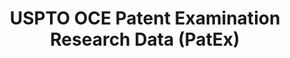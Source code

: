 ---
bigquery: https://console.cloud.google.com/bigquery?p=patents-public-data&d=uspto_oce_pair&page=dataset
citation: 'Graham, S. Marco, A., and Miller, A. (2015). “The USPTO Patent Examination
  Research Dataset: A Window on the Process of Patent Examination.”'
contributors: Graham, S. Marco, A., Miller, A.
cost: None
description: The latest version of PatEx (referred to below as the 2020 release) contains
  detailed information on nearly 11.9 million publicly-viewable provisional and non-provisional
  patent applications to the USPTO and over 4.6 million Patent Cooperation Treaty
  (PCT) applications. It is based on data that OCE downloaded from the Patent Examination
  Data System (PEDS) in April, 2021. The PEDS data are sourced from Public PAIR. The
  first time that OCE used PEDS as the basis of PatEx was for the 2019 release. We
  took the PEDS data and organized it into the familiar PatEx data files, which are
  based on the organization of the Public PAIR portal. The data files include information
  on each application’s characteristics, prosecution history, continuation history,
  claims of foreign priority, patent term adjustment history, publication history,
  and correspondence address information.
documentation: 'For the 2019 and later releases, new technical documentation is available
  https://www.uspto.gov/sites/default/files/documents/PatEx-2019-Technical-Doc.pdf


  A document describing the 2014-2017 data sets is available and can be cited as:
  Graham, Stuart J.H. and Marco, Alan C. and Miller, Richard, The USPTO Patent Examination
  Research Dataset: A Window on the Process of Patent Examination (November 30, 2015).
  Available at SSRN: https://ssrn.com/abstract=2702637.'
last_edit: Mon, 04 Apr 2022 19:06:22 GMT
location: https://www.uspto.gov/ip-policy/economic-research/research-datasets/patent-examination-research-dataset-public-pair
maintained_by: EconomicsData@uspto.gov
related_publications: https://ssrn.com/abstract=29956744, https://ssrn.com/abstract=2702637
schema_fields: '[''correspondence_region_name'', ''uspc_class'', ''correspondence_city'',
  ''uspc_subclass'', ''child_application_number'', ''examiner_name_middle'', ''event_description'',
  ''application_number_pair'', ''filing_date'', ''examiner_name_last'', ''correspondence_street_line_1'',
  ''correspondence_country_code'', ''patent_issue_date'', ''event_code'', ''parent_application_number'',
  ''customer_number'', ''inventor_country_code'', ''examiner_name_first'', ''wipo_pub_date'',
  ''inventor_address_type'', ''invention_title'', ''inventor_region_code'', ''file_location'',
  ''inventor_country_name'', ''child_filing_date'', ''examiner_art_unit'', ''small_entity_indicator'',
  ''continuation_type'', ''status_description'', ''inventor_rank'', ''application_number'',
  ''inventor_name_last'', ''earliest_pgpub_number'', ''correspondence_country_name'',
  ''foreign_parent_id'', ''aia_first_to_file'', ''correspondence_name_line_2'', ''status_code'',
  ''sequence_number'', ''patent_number'', ''foreign_parent_date'', ''inventor_name_middle'',
  ''abandon_date'', ''recorded_date'', ''appl_status_code'', ''correspondence_street_line_2'',
  ''invention_subject_matter'', ''correspondence_name_line_1'', ''atty_docket_number'',
  ''appl_status_date'', ''earliest_pgpub_date'', ''disposal_type'', ''parent_country'',
  ''inventor_name_first'', ''parent_filing_date'', ''correspondence_region_code'',
  ''application_type'', ''wipo_pub_number'', ''examiner_id'', ''parent_country_code'',
  ''confirm_number'', ''file_location_date'', ''correspondence_postal_code'']'
shortname: patex
tags:
- patents
- legal
- history
terms_of_use: 'USPTO’s online databases are not designed or intended to be a source
  for bulk downloads of USPTO data when accessed through the website’s interfaces.
  Individuals, companies, IP addresses, or blocks of IP addresses who, in effect,
  deny or decrease service by generating unusually high numbers of database accesses
  (searches, pages, or hits), whether generated manually or in an automated fashion,
  may be denied access to USPTO servers without notice.


  Bulk data products may be separately obtained from the USPTO, either for free or
  at the cost of dissemination. For details, see information on Electronic Bulk Data
  Products: https://www.uspto.gov/learning-and-resources/electronic-bulk-data-products'
title: USPTO OCE Patent Examination Research Data (PatEx)
uuid: 4342caa7-23af-420c-b2f6-6088f133df6a
---